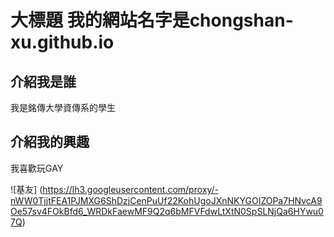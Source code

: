 # 大標題 我的網站名字是chongshan-xu.github.io

## 介紹我是誰
我是銘傳大學資傳系的學生
## 介紹我的興趣
我喜歡玩GAY

![基友] (https://lh3.googleusercontent.com/proxy/-nWW0TjjtFEA1PJMXG6ShDzjCenPuUf22KohUgoJXnNKYGOIZOPa7HNvcA9Oe57sv4FOkBfd6_WRDkFaewMF9Q2q6bMFVFdwLtXtN0SpSLNjQa6HYwu07Q)
